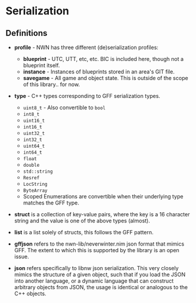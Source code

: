 # Serialization

## Definitions

* **profile** - NWN has three different (de)serialization profiles:

    * **blueprint** - UTC, UTT, etc, etc.  BIC is included here, though not a blueprint itself.
    * **instance** - Instances of blueprints stored in an area's GIT file.
    * **savegame** - All game and object state.  This is outside of the scope of this library.. for now.

* **type** - C++ types corresponding to GFF serialization types.
    * `uint8_t` - Also convertible to `bool`
    * `int8_t`
    * `uint16_t`
    * `int16_t`
    * `uint32_t`
    * `int32_t`
    * `uint64_t`
    * `int64_t`
    * `float`
    * `double`
    * `std::string`
    * `Resref`
    * `LocString`
    * `ByteArray`
    * Scoped Enumerations are convertible when their underlying type matches the GFF type.

* **struct** is a collection of key-value pairs, where the key is a 16 character string and the value is one of the above types (almost).

* **list** is a list solely of structs, this follows the GFF pattern.

* **gffjson** refers to the nwn-lib/neverwinter.nim json format that mimics GFF.  The extent to which this is supported by the library is an open issue.

* **json** refers specifically to libnw json serialization.  This very closely mimics the structure of a given object, such that if you load the JSON into another language, or a dynamic language that can construct arbitrary objects from JSON, the usage is identical or analogous to the C++ objects.
